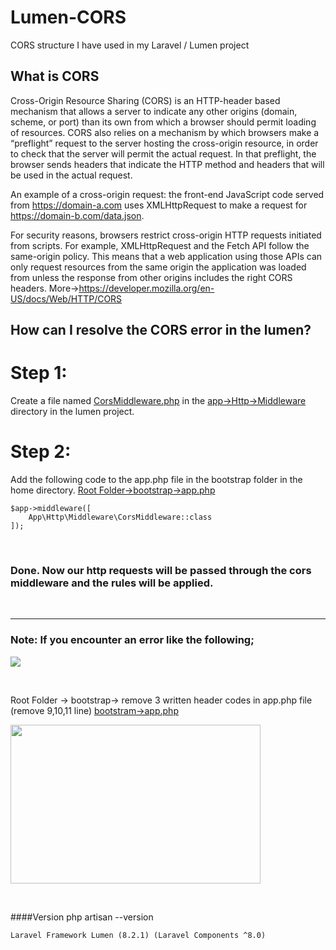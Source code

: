 # Lumen-CORS
CORS structure I have used in my Laravel / Lumen project

## What is CORS
Cross-Origin Resource Sharing (CORS) is an HTTP-header based mechanism that allows a server to indicate any other origins (domain, scheme, or port) than its own from which a browser should permit loading of resources. CORS also relies on a mechanism by which browsers make a “preflight” request to the server hosting the cross-origin resource, in order to check that the server will permit the actual request. In that preflight, the browser sends headers that indicate the HTTP method and headers that will be used in the actual request.

An example of a cross-origin request: the front-end JavaScript code served from https://domain-a.com uses XMLHttpRequest to make a request for https://domain-b.com/data.json.

For security reasons, browsers restrict cross-origin HTTP requests initiated from scripts. For example, XMLHttpRequest and the Fetch API follow the same-origin policy. This means that a web application using those APIs can only request resources from the same origin the application was loaded from unless the response from other origins includes the right CORS headers.  More->https://developer.mozilla.org/en-US/docs/Web/HTTP/CORS
<br>


## How can I resolve the CORS error in the lumen?

# Step 1:
Create a file named <ins>CorsMiddleware.php</ins> in the <ins>app->Http->Middleware</ins> directory in the lumen project.

# Step 2:
Add the following code to the app.php file in the bootstrap folder in the home directory.
<ins> Root Folder->bootstrap->app.php </ins>
```
$app->middleware([
    App\Http\Middleware\CorsMiddleware::class
]);
```
<br>

### Done. Now our http requests will be passed through the cors middleware and the rules will be applied.
<br>
<hr>

### Note: If you encounter an error like the following;
<p float="left">
<img src="https://user-images.githubusercontent.com/6796645/107275912-64c6f880-6a63-11eb-9588-0e912f6e7b93.PNG">
</p>
<br>

Root Folder -> bootstrap-> remove 3 written header codes in app.php file (remove 9,10,11 line)
<ins>bootstram->app.php</ins>
<p float="left">
<img src="https://user-images.githubusercontent.com/6796645/107276234-c5563580-6a63-11eb-8cba-bc1d5a429f54.jpg" width="400" height="254">
</p>
<br>


####Version
php artisan --version
```
Laravel Framework Lumen (8.2.1) (Laravel Components ^8.0)
```

